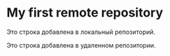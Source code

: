 # My first remote repository

Это строка добавлена в локальный репозиторий.

Это строка добавлена в удаленном репозитории.

